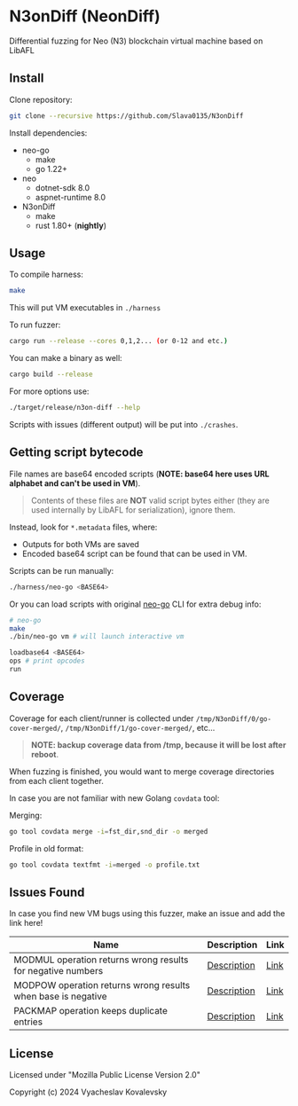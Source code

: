 # N3onDiff (NeonDiff)

Differential fuzzing for Neo (N3) blockchain virtual machine based on LibAFL

## Install

Clone repository:

```sh
git clone --recursive https://github.com/Slava0135/N3onDiff
```

Install dependencies:

- neo-go
  - make
  - go 1.22+
- neo
  - dotnet-sdk 8.0
  - aspnet-runtime 8.0
- N3onDiff
  - make
  - rust 1.80+ (__nightly__)

## Usage

To compile harness:

```sh
make
```

This will put VM executables in `./harness`

To run fuzzer:

```sh
cargo run --release --cores 0,1,2... (or 0-12 and etc.)
```

You can make a binary as well:

```sh
cargo build --release
```

For more options use:

```sh
./target/release/n3on-diff --help
```

Scripts with issues (different output) will be put into `./crashes`.

## Getting script bytecode

File names are base64 encoded scripts (__NOTE: base64 here uses URL alphabet and can't be used in VM__).

>Contents of these files are __NOT__ valid script bytes either (they are used internally by LibAFL for serialization), ignore them.

Instead, look for `*.metadata` files, where:

- Outputs for both VMs are saved
- Encoded base64 script can be found that can be used in VM.

Scripts can be run manually:

```sh
./harness/neo-go <BASE64>
```

Or you can load scripts with original [neo-go](https://github.com/nspcc-dev/neo-go) CLI for extra debug info:

```sh
# neo-go
make
./bin/neo-go vm # will launch interactive vm
```

```sh
loadbase64 <BASE64>
ops # print opcodes
run
```

## Coverage

Coverage for each client/runner is collected under `/tmp/N3onDiff/0/go-cover-merged/`, `/tmp/N3onDiff/1/go-cover-merged/`, etc...

>__NOTE: backup coverage data from /tmp, because it will be lost after reboot__.

When fuzzing is finished, you would want to merge coverage directories from each client together.

In case you are not familiar with new Golang `covdata` tool:

Merging:

```sh
go tool covdata merge -i=fst_dir,snd_dir -o merged
```

Profile in old format:

```sh
go tool covdata textfmt -i=merged -o profile.txt
```

## Issues Found

In case you find new VM bugs using this fuzzer, make an issue and add the link here!

| Name                                                         | Description                          | Link                                                    |
| ------------------------------------------------------------ | ------------------------------------ | ------------------------------------------------------- |
| MODMUL operation returns wrong results for negative numbers | [Description](./bugs/neo-go-3598.md) | [Link](https://github.com/nspcc-dev/neo-go/issues/3598) |
| MODPOW operation returns wrong results when base is negative | [Description](./bugs/neo-go-3612.md) | [Link](https://github.com/nspcc-dev/neo-go/issues/3612) |
| PACKMAP operation keeps duplicate entries | [Description](./bugs/neo-go-3613.md) | [Link](https://github.com/nspcc-dev/neo-go/issues/3613) |

## License

Licensed under "Mozilla Public License Version 2.0"

Copyright (c) 2024 Vyacheslav Kovalevsky
